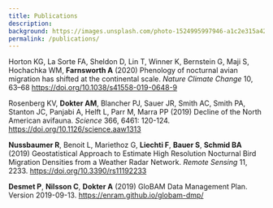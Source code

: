 ```yaml
---
title: Publications
description: 
background: https://images.unsplash.com/photo-1524995997946-a1c2e315a42f?ixlib=rb-1.2.1&ixid=eyJhcHBfaWQiOjEyMDd9&auto=format&fit=crop&w=1000
permalink: /publications/
---
```


Horton KG, La Sorte FA, Sheldon D, Lin T, Winner K, Bernstein G, Maji S, Hochachka WM, **Farnsworth A** (2020) Phenology of nocturnal avian migration has shifted at the continental scale. _Nature Climate Change_ 10, 63–68 <https://doi.org/10.1038/s41558-019-0648-9>

Rosenberg KV, **Dokter AM**, Blancher PJ, Sauer JR, Smith AC, Smith PA, Stanton JC, Panjabi A, Helft L, Parr M, Marra PP (2019) Decline of the North American avifauna. _Science_ 366, 6461: 120-124. <https://doi.org/10.1126/science.aaw1313>

**Nussbaumer R**, Benoit L, Mariethoz G, **Liechti F**, **Bauer S**, **Schmid BA** (2019) Geostatistical Approach to Estimate High Resolution Nocturnal Bird Migration Densities from a Weather Radar Network. _Remote Sensing_ 11, 2233. <https://doi.org/10.3390/rs11192233>

**Desmet P**, **Nilsson C**, **Dokter A** (2019) GloBAM Data Management Plan. Version 2019-09-13. <https://enram.github.io/globam-dmp/>
